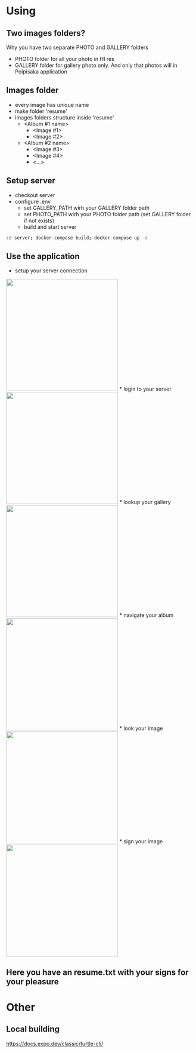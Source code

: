 # Using
## Two images folders?
Why you have two separate PHOTO and GALLERY folders
* PHOTO folder for all your photo in HI res
* GALLERY folder for gallery photo only. And only that photos will in Polpisaka application
## Images folder
* every image has unique name
* make folder 'resume'
* images folders structure inside 'resume'
    * <Album #1 name>
        * <Image #1>
        * <Image #2>
    * <Album #2 name>
        * <Image #3>
        * <Image #4>
        * <...>
## Setup server
* checkout server
* configure .env
    * set GALLERY_PATH wirh your GALLERY folder path
    * set PHOTO_PATH wirh your PHOTO folder path (set GALLERY folder if not exists)
    * build and start server
```bash
cd server; docker-compose build; docker-compose up -d
```
## Use the application
* setup your server connection
<img src="https://github.com/murmilad/podpisaka/blob/master/images/password.png?raw=true" style="width:300px;"/>
* login to your server 
<img src="https://github.com/murmilad/podpisaka/blob/master/images/login.png?raw=true" style="width:300px;"/>
* lookup your gallery 
<img src="https://github.com/murmilad/podpisaka/blob/master/images/gallery.png?raw=true" style="width:300px;"/>
* navigate your album 
<img src="https://github.com/murmilad/podpisaka/blob/master/images/album.png?raw=true" style="width:300px;"/>
* look your image 
<img src="https://github.com/murmilad/podpisaka/blob/master/images/art.png?raw=true" style="width:300px;"/>
* sign your image 
<img src="https://github.com/murmilad/podpisaka/blob/master/images/sign.png?raw=true" style="width:300px;"/>

## Here you have an resume.txt with your signs for your pleasure

# Other
## Local building
https://docs.expo.dev/classic/turtle-cli/